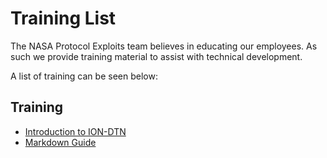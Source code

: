# Training List

The NASA Protocol Exploits team believes in educating our employees. As such we provide training material to assist with technical development.

A list of training can be seen below:

## Training
  - [Introduction to ION-DTN](ion-dtn-course.md)
  - [Markdown Guide](markdown-guide.md)
